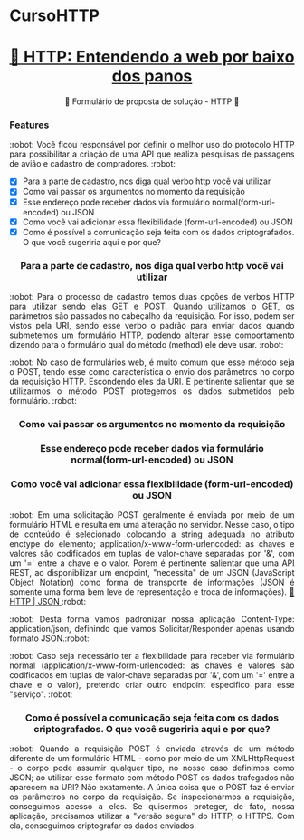 # CursoHTTP

<h1 align="center">
    <a href="https://www.alura.com.br/curso-online-http-fundamentos">🔗 HTTP: Entendendo a web por baixo dos panos </a>
</h1>
<p align="center">🚀 Formulário de proposta de solução - HTTP 🚀 </p>

### Features

 <p align="justify"> :robot: Você ficou responsável por definir o melhor uso do protocolo HTTP para possibilitar a criação de uma API que realiza pesquisas de passagens de avião e cadastro de compradores. :robot: </p>

- [x] Para a parte de cadastro, nos diga qual verbo http você vai utilizar
- [x] Como vai passar os argumentos no momento da requisição
- [x] Esse endereço pode receber dados via formulário normal(form-url-encoded) ou JSON
- [x] Como você vai adicionar essa flexibilidade (form-url-encoded) ou JSON
- [x] Como é possível a comunicação seja feita com os dados criptografados. O que você sugeriria aqui e por que?

<h3 align="center">
Para a parte de cadastro, nos diga qual verbo http você vai utilizar
</h3>

<p align="justify"> :robot: Para o processo de cadastro temos duas opções de verbos HTTP para utilizar sendo elas GET e POST. Quando utilizamos o GET, os parâmetros são passados no cabeçalho da requisição. Por isso, podem ser vistos pela URI, sendo esse verbo o padrão para enviar dados quando submetemos um formulário HTTP, podendo alterar esse comportamento dizendo para o formulário qual do método (method) ele deve usar. :robot: </p>

<p align="justify"> :robot: No caso de formulários web, é muito comum que esse método seja o POST, tendo esse como característica o envio dos parâmetros no corpo da requisição HTTP. Escondendo eles da URI. É pertinente salientar que se utilizarmos o método POST protegemos os dados submetidos pelo formulário. :robot: </p>

<h3 align="center">
Como vai passar os argumentos no momento da requisição
</h3>

<h3 align="center">
Esse endereço pode receber dados via formulário normal(form-url-encoded) ou JSON
</h3>

<h3 align="center">
Como você vai adicionar essa flexibilidade (form-url-encoded) ou JSON
</h3>
    

<p align="justify"> :robot: Em uma solicitação POST geralmente é enviada por meio de um formulário HTML e resulta em uma alteração no servidor. Nesse caso, o tipo de conteúdo é selecionado colocando a string adequada no atributo enctype do elemento; application/x-www-form-urlencoded: as chaves e valores são codificados em tuplas de valor-chave separadas por '&', com um '='  entre a chave e o valor. Porem é pertinente salientar que uma API REST, ao disponibilizar um endpoint, "necessita" de um JSON (JavaScript Object Notation) como forma de transporte de informações (JSON é somente uma forma bem leve de representação e troca de informações).  <a href="https://www.treinaweb.com.br/blog/rest-nao-e-simplesmente-retornar-json-indo-alem-com-apis-rest">🔗 HTTP | JSON </a> :robot: </p>

<p align="justify"> :robot: Desta forma vamos padronizar nossa aplicação Content-Type: application/json, definindo que vamos Solicitar/Responder apenas usando formato JSON.:robot: </p>

<p align="justify"> :robot: Caso seja necessário ter a flexibilidade para receber via formulário normal (application/x-www-form-urlencoded: as chaves e valores são codificados em tuplas de valor-chave separadas por '&', com um '='  entre a chave e o valor), pretendo criar outro endpoint especifico para esse "serviço". :robot: </p>

<h3 align="center">
Como é possível a comunicação seja feita com os dados criptografados. O que você sugeriria aqui e por que?
</h3>
    
<p align="justify"> :robot: Quando a requisição POST é enviada através de um método diferente de um formulário HTML - como por meio de um XMLHttpRequest - o corpo pode assumir qualquer tipo, no nosso caso definimos como JSON; ao utilizar esse formato com método POST os dados trafegados não aparecem na URI? Não exatamente. A única coisa que o POST faz é enviar os parâmetros no corpo da requisição. Se inspecionarmos a requisição, conseguimos acesso a eles. Se quisermos proteger, de fato, nossa aplicação, precisamos utilizar a "versão segura" do HTTP, o HTTPS. Com ela, conseguimos criptografar os dados enviados.

